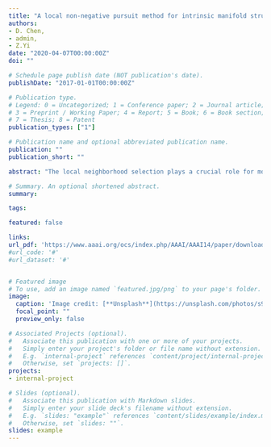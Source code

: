 ```yaml
---
title: "A local non-negative pursuit method for intrinsic manifold structure preservation."
authors:
- D. Chen,
- admin,
- Z.Yi
date: "2020-04-07T00:00:00Z"
doi: ""

# Schedule page publish date (NOT publication's date).
publishDate: "2017-01-01T00:00:00Z"

# Publication type.
# Legend: 0 = Uncategorized; 1 = Conference paper; 2 = Journal article;
# 3 = Preprint / Working Paper; 4 = Report; 5 = Book; 6 = Book section;
# 7 = Thesis; 8 = Patent
publication_types: ["1"]

# Publication name and optional abbreviated publication name.
publication: ""
publication_short: ""

abstract: "The local neighborhood selection plays a crucial role for most representation based manifold learning algorithms. This paper reveals that an improper selection of neighborhood for learning representation will introduce negative components in the learnt representations. Importantly, the representations with negative components will affect the intrinsic manifold structure preservation. In this paper, a local non-negative pursuit (LNP) method is proposed for neighborhood selection and non-negative representations are learnt. Moreover, it is proved that the learnt representations are sparse and convex. Theoretical analysis and experimental results show that the proposed method achieves or outperforms the state-of-the-art results on various manifold learning problems"

# Summary. An optional shortened abstract.
summary:

tags:

featured: false

links:
url_pdf: 'https://www.aaai.org/ocs/index.php/AAAI/AAAI14/paper/download/8203/8804'
#url_code: '#'
#url_dataset: '#'


# Featured image
# To use, add an image named `featured.jpg/png` to your page's folder. 
image:
  caption: 'Image credit: [**Unsplash**](https://unsplash.com/photos/s9CC2SKySJM)'
  focal_point: ""
  preview_only: false

# Associated Projects (optional).
#   Associate this publication with one or more of your projects.
#   Simply enter your project's folder or file name without extension.
#   E.g. `internal-project` references `content/project/internal-project/index.md`.
#   Otherwise, set `projects: []`.
projects:
- internal-project

# Slides (optional).
#   Associate this publication with Markdown slides.
#   Simply enter your slide deck's filename without extension.
#   E.g. `slides: "example"` references `content/slides/example/index.md`.
#   Otherwise, set `slides: ""`.
slides: example
---
```

